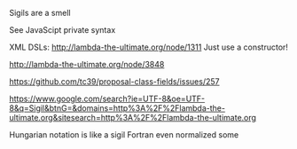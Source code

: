 Sigils are a smell

See JavaScipt private syntax

XML DSLs:
http://lambda-the-ultimate.org/node/1311
	Just use a constructor!

http://lambda-the-ultimate.org/node/3848

https://github.com/tc39/proposal-class-fields/issues/257

https://www.google.com/search?ie=UTF-8&oe=UTF-8&q=Sigil&btnG=&domains=http%3A%2F%2Flambda-the-ultimate.org&sitesearch=http%3A%2F%2Flambda-the-ultimate.org

Hungarian notation is like a sigil
Fortran even normalized some
